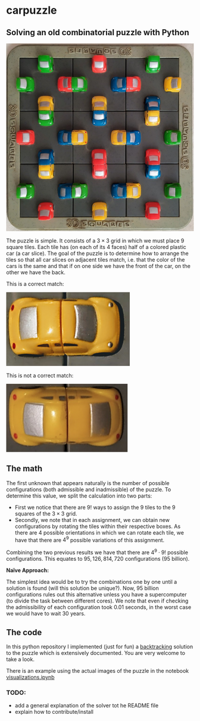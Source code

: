 # carpuzzle
## Solving an old combinatorial puzzle with Python

![the puzle in some random configuration](data/imgs/puzzle.jpg)

The puzzle is simple. It consists of a $3\times 3$ grid in which we must place $9$ square tiles. Each tile has (on each of its $4$ faces) half of a colored plastic car (a car slice). The goal of the puzzle is to determine how to arrange the tiles so that all car slices on adjacent tiles match, i.e. that the color of the cars is the same and that if on one side we have the front of the car, on the other we have the back.

This is a correct match:

![match](data/imgs/match.png)

This is not a correct match:

![unmatch](data/imgs/unmatch.png)


## The math


The first unknown that appears naturally is the number of possible configurations (both admissible and inadmissible) of the puzzle. To determine this value, we split the calculation into two parts:


- First we notice that there are $9!$ ways to assign the $9$ tiles to the $9$ squares of the $3\times3$ grid.
- Secondly, we note that in each assignment, we can obtain new configurations by rotating the tiles within their respective boxes. As there are $4$ possible orientations in which we can rotate each tile, we have that there are $4^9$ possible variations of this assignment.


Combining the two previous results we have that there are $4^9\cdot 9!$ possible configurations. This equates to $95,126,814,720$ configurations (95 billion).


**Naïve Approach:**


The simplest idea would be to try the combinations one by one until a solution is found (will this solution be unique?). Now, $95$ billion configurations rules out this alternative unless you have a supercomputer (to divide the task between different cores). We note that even if checking the admissibility of each configuration took $0.01$ seconds, in the worst case we would have to wait $30$ years.


## The code


In this python repository I implemented (just for fun) a [backtracking](https://en.wikipedia.org/wiki/Backtracking) solution to the puzzle which is extensively documented. You are very welcome to take a look.


There is an example using the actual images of the puzzle in the notebook [visualizations.ipynb](visualization.ipynb)

### TODO:
- add a general explanation of the solver tot he README file
- explain how to contribute/install 